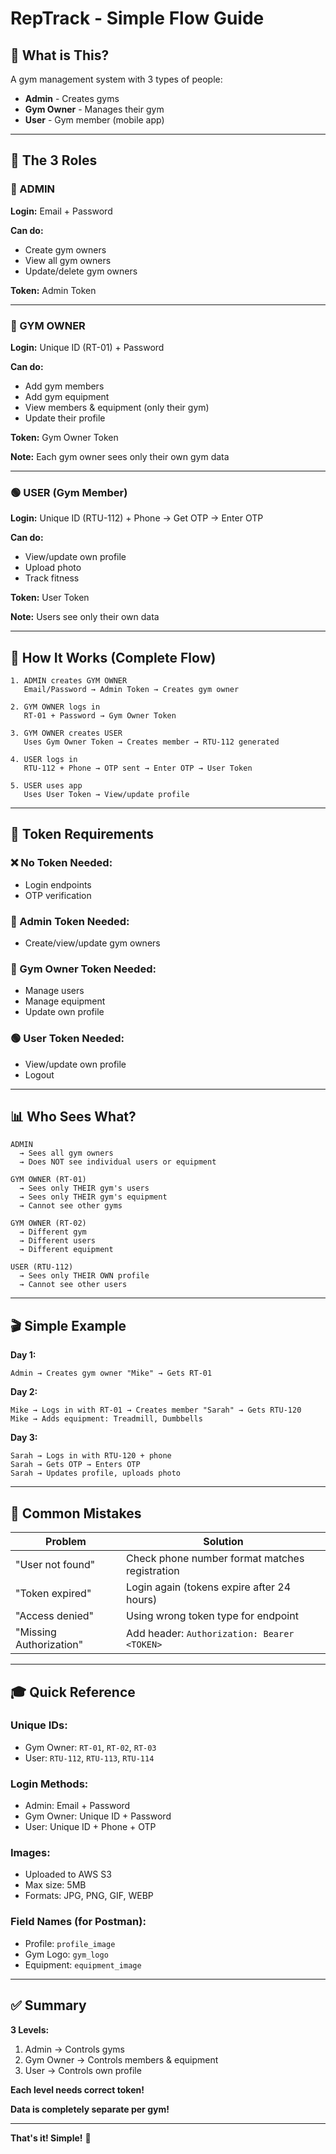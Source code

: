 # RepTrack - Simple Flow Guide

## 🎯 What is This?

A gym management system with 3 types of people:
- **Admin** - Creates gyms
- **Gym Owner** - Manages their gym
- **User** - Gym member (mobile app)

---

## 👥 The 3 Roles

### 🔴 ADMIN
**Login:** Email + Password

**Can do:**
- Create gym owners
- View all gym owners
- Update/delete gym owners

**Token:** Admin Token

---

### 🔵 GYM OWNER
**Login:** Unique ID (RT-01) + Password

**Can do:**
- Add gym members
- Add gym equipment
- View members & equipment (only their gym)
- Update their profile

**Token:** Gym Owner Token

**Note:** Each gym owner sees only their own gym data

---

### 🟢 USER (Gym Member)
**Login:** Unique ID (RTU-112) + Phone → Get OTP → Enter OTP

**Can do:**
- View/update own profile
- Upload photo
- Track fitness

**Token:** User Token

**Note:** Users see only their own data

---

## 🔄 How It Works (Complete Flow)

```
1. ADMIN creates GYM OWNER
   Email/Password → Admin Token → Creates gym owner

2. GYM OWNER logs in
   RT-01 + Password → Gym Owner Token

3. GYM OWNER creates USER
   Uses Gym Owner Token → Creates member → RTU-112 generated

4. USER logs in
   RTU-112 + Phone → OTP sent → Enter OTP → User Token

5. USER uses app
   Uses User Token → View/update profile
```

---

## 🔐 Token Requirements

### ❌ No Token Needed:
- Login endpoints
- OTP verification

### 🔴 Admin Token Needed:
- Create/view/update gym owners

### 🔵 Gym Owner Token Needed:
- Manage users
- Manage equipment
- Update own profile

### 🟢 User Token Needed:
- View/update own profile
- Logout

---

## 📊 Who Sees What?

```
ADMIN
  → Sees all gym owners
  → Does NOT see individual users or equipment

GYM OWNER (RT-01)
  → Sees only THEIR gym's users
  → Sees only THEIR gym's equipment
  → Cannot see other gyms

GYM OWNER (RT-02)
  → Different gym
  → Different users
  → Different equipment

USER (RTU-112)
  → Sees only THEIR OWN profile
  → Cannot see other users
```

---

## 🎬 Simple Example

**Day 1:**
```
Admin → Creates gym owner "Mike" → Gets RT-01
```

**Day 2:**
```
Mike → Logs in with RT-01 → Creates member "Sarah" → Gets RTU-120
Mike → Adds equipment: Treadmill, Dumbbells
```

**Day 3:**
```
Sarah → Logs in with RTU-120 + phone
Sarah → Gets OTP → Enters OTP
Sarah → Updates profile, uploads photo
```

---

## 🚨 Common Mistakes

| Problem | Solution |
|---------|----------|
| "User not found" | Check phone number format matches registration |
| "Token expired" | Login again (tokens expire after 24 hours) |
| "Access denied" | Using wrong token type for endpoint |
| "Missing Authorization" | Add header: `Authorization: Bearer <TOKEN>` |

---

## 🎓 Quick Reference

### Unique IDs:
- Gym Owner: `RT-01`, `RT-02`, `RT-03`
- User: `RTU-112`, `RTU-113`, `RTU-114`

### Login Methods:
- Admin: Email + Password
- Gym Owner: Unique ID + Password
- User: Unique ID + Phone + OTP

### Images:
- Uploaded to AWS S3
- Max size: 5MB
- Formats: JPG, PNG, GIF, WEBP

### Field Names (for Postman):
- Profile: `profile_image`
- Gym Logo: `gym_logo`
- Equipment: `equipment_image`

---

## ✅ Summary

**3 Levels:**
1. Admin → Controls gyms
2. Gym Owner → Controls members & equipment
3. User → Controls own profile

**Each level needs correct token!**

**Data is completely separate per gym!**

---

**That's it! Simple!** 🎯

